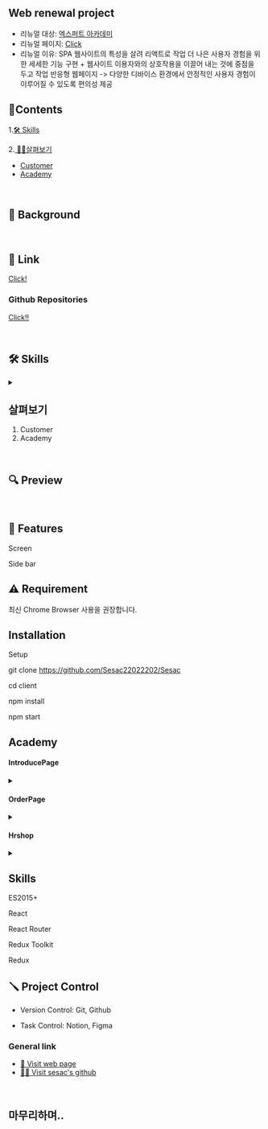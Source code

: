 ## Web renewal project 

- 리뉴얼 대상: [엑스퍼트 아카데미](http://www.excacademy.co.kr/)
- 리뉴얼 페이지: [Click](http://expert002.cafe24.com/)
- 리뉴얼 이유:
SPA 웹사이트의 특성을 살려 리액트로 작업
더 나은 사용자 경험을 위한 세세한 기능 구현 + 웹사이트 이용자와의 상호작용을 이끌어 내는 것에 중점을 두고 작업
반응형 웹페이지 -> 다양한 디바이스 환경에서 안정적인 사용자 경험이 이루어질 수 있도록 편의성 제공


## 📘Contents
1.[🛠 Skills](#Skills)

2.[ 🙋‍♀️살펴보기](#살펴보기)
- [Customer](#customer)   
- [Academy](#academy)   
  

<br>

## 🌈 Background


<br>

## 🔗 Link
[Click!](http://expert002.cafe24.com)
<br>
### Github Repositories
[Click!!](https://github.com/Sesac20222202/Sesac)

<br>

## 🛠 Skills
<details><summary>
</summary>
React<br>
Redux<br>
JSX<br>
</details>
   

## 살펴보기
1. Customer
2. Academy


<br>   

## 🔍 Preview

<br>

## 📌 Features
Screen

Side bar
<br>
## ⚠️ Requirement
최신 Chrome Browser 사용을 권장합니다.

## Installation
Setup


git clone https://github.com/Sesac22022202/Sesac

cd client

npm install

npm start


## Academy 

#### IntroducePage
<details><summary>
</summary>
- react-spring 활용해 글씨 / 제스쳐 애니메이션 구현
</details>

#### OrderPage
<details><summary>
</summary>
- email 보내기 기능 / 자동답장기능
- 공유기능 /페이스북 트위터 카카오톡 url복사
- swiperJS library사용해서 slider구현
- 값 스테이트화 했음 / +,- 버튼 구현
</details>

#### Hrshop
<details><summary>
</summary>
- 맵 써서 구현
- 아이템 클릭시 주문페이지로 이동
- 문의하기 페이지 - 자주묻는 질문으로 이동 → react-spring 활용해 애니메이션과 아코디언 폼 구현
- 상태에따라 색상변경되도록 설정
</details>
 
##  Skills
ES2015+

React

React Router

Redux Toolkit

Redux

## 🪛 Project Control
- Version Control: Git, Github

- Task Control: Notion, Figma


### General link
- [🚗 Visit web page](http://www.excacademy.co.kr/
)   
- [🙋‍♂️ Visit sesac's github](https://github.com/Sesac20222202)
   
<br> 

## 마무리하며..
 
